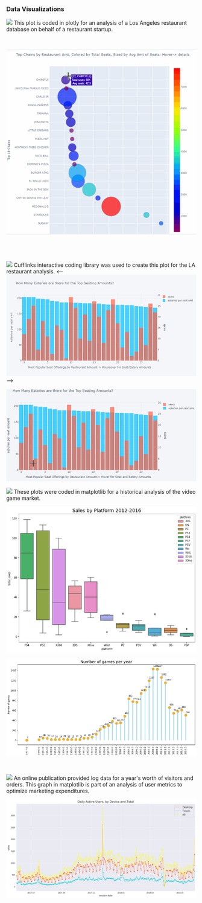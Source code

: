 ### Data Visualizations

![](https://img.shields.io/badge/-plotly%204.9.0-blue) 
This plot is coded in plotly for an analysis of a Los Angeles restaurant database on behalf of a restaurant startup.

<br>

![](https://github.com/daiichigo/Analytics/blob/main/assets/topchains_interactive.gif)

<br><br>

![](https://img.shields.io/badge/-Cufflinks%200.17.3-blue)
Cufflinks interactive coding library was used to create this plot for the LA restaurant analysis.
<--![](https://github.com/daiichigo/Analytics/blob/main/assets/amt_eateries_per_seating_amt.png)
-->

![](https://github.com/daiichigo/Analytics/blob/main/assets/eateries_seating.gif)

![](https://img.shields.io/badge/-Matplotlib%203.1.3-blue)
These plots were coded in matplotlib for a historical analysis of the video game market.
<br>

![](https://github.com/daiichigo/Analytics/blob/main/assets/salesbyplatform.png)

![](https://github.com/daiichigo/Analytics/blob/main/assets/numberofgamesperyr.png)

<br>

![](https://img.shields.io/badge/-Matplotlib%203.1.3-blue)
An online publication provided log data for a year's worth of visitors and orders. 
This graph in matplotlib is part of an analysis of user metrics to optimize marketing expenditures.

![](https://github.com/daiichigo/Analytics/blob/main/assets/dailyactiveusers.png)








